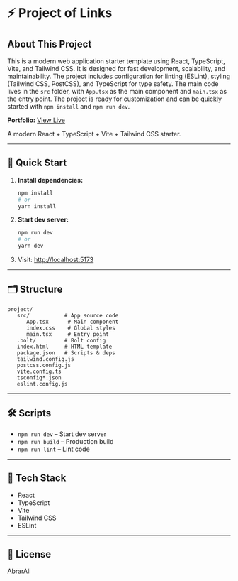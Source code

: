 
# ⚡ Project of Links

## About This Project


This is a modern web application starter template using React, TypeScript, Vite, and Tailwind CSS. It is designed for fast development, scalability, and maintainability. The project includes configuration for linting (ESLint), styling (Tailwind CSS, PostCSS), and TypeScript for type safety. The main code lives in the `src` folder, with `App.tsx` as the main component and `main.tsx` as the entry point. The project is ready for customization and can be quickly started with `npm install` and `npm run dev`.

**Portfolio:** [View Live](https://your-portfolio-link.com)

A modern React + TypeScript + Vite + Tailwind CSS starter.

---

## 🚀 Quick Start

1. **Install dependencies:**
    ```sh
    npm install
    # or
    yarn install
    ```
2. **Start dev server:**
    ```sh
    npm run dev
    # or
    yarn dev
    ```
3. Visit: [http://localhost:5173](http://localhost:5173)

---

## 🗂️ Structure

```
project/
   src/           # App source code
      App.tsx      # Main component
      index.css    # Global styles
      main.tsx     # Entry point
   .bolt/         # Bolt config
   index.html     # HTML template
   package.json   # Scripts & deps
   tailwind.config.js
   postcss.config.js
   vite.config.ts
   tsconfig*.json
   eslint.config.js
```

---

## 🛠️ Scripts

- `npm run dev` – Start dev server
- `npm run build` – Production build
- `npm run lint` – Lint code

---

## 🧩 Tech Stack

- React
- TypeScript
- Vite
- Tailwind CSS
- ESLint

---

## 📄 License

AbrarAli
